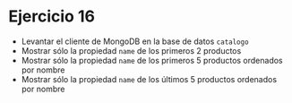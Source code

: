 # Ejercicio 16

* Levantar el cliente de MongoDB en la base de datos `catalogo`
* Mostrar sólo la propiedad `name` de los primeros 2 productos
* Mostrar sólo la propiedad `name` de los primeros 5 productos ordenados por nombre
* Mostrar sólo la propiedad `name` de los últimos 5 productos ordenados por nombre
